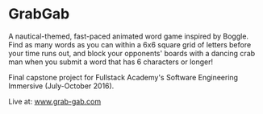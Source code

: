# GrabGab
A nautical-themed, fast-paced animated word game inspired by Boggle. Find as many words as you can within a 6x6 square grid of letters before your time runs out, and block your opponents' boards with a dancing crab man when you submit a word that has 6 characters or longer!

Final capstone project for Fullstack Academy's Software Engineering Immersive (July-October 2016).

Live at: www.grab-gab.com
